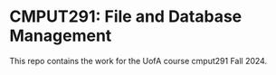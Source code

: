 # CMPUT291: File and Database Management

This repo contains the work for the UofA course cmput291 Fall 2024. 